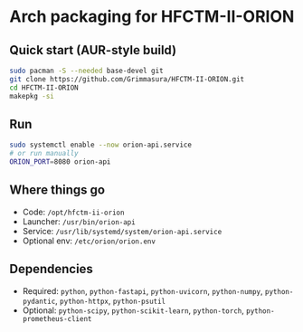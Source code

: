 # Arch packaging for HFCTM-II-ORION

## Quick start (AUR-style build)
```bash
sudo pacman -S --needed base-devel git
git clone https://github.com/Grimmasura/HFCTM-II-ORION.git
cd HFCTM-II-ORION
makepkg -si
```

## Run
```bash
sudo systemctl enable --now orion-api.service
# or run manually
ORION_PORT=8080 orion-api
```

## Where things go
- Code: `/opt/hfctm-ii-orion`
- Launcher: `/usr/bin/orion-api`
- Service: `/usr/lib/systemd/system/orion-api.service`
- Optional env: `/etc/orion/orion.env`

## Dependencies
- Required: `python`, `python-fastapi`, `python-uvicorn`, `python-numpy`, `python-pydantic`, `python-httpx`, `python-psutil`
- Optional: `python-scipy`, `python-scikit-learn`, `python-torch`, `python-prometheus-client`
